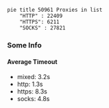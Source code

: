 
```mermaid
pie title 50961 Proxies in list
    "HTTP" : 22409
    "HTTPS": 6211
    "SOCKS" : 27821
```

### Some Info
#### Average Timeout

- mixed: 3.2s
- http: 1.3s
- https: 8.3s
- socks: 4.8s